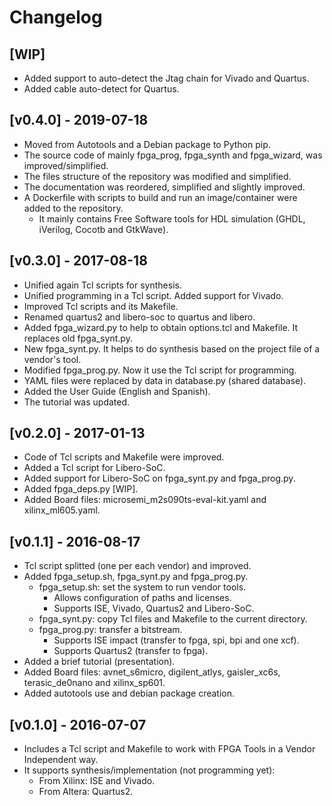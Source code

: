 # Changelog

## [WIP]
* Added support to auto-detect the Jtag chain for Vivado and Quartus.
* Added cable auto-detect for Quartus.

## [v0.4.0] - 2019-07-18
* Moved from Autotools and a Debian package to Python pip.
* The source code of mainly fpga_prog, fpga_synth and fpga_wizard, was improved/simplified.
* The files structure of the repository was modified and simplified.
* The documentation was reordered, simplified and slightly improved.
* A Dockerfile with scripts to build and run an image/container were added to the repository.
  * It mainly contains Free Software tools for HDL simulation (GHDL, iVerilog, Cocotb and GtkWave).

## [v0.3.0] - 2017-08-18
* Unified again Tcl scripts for synthesis.
* Unified programming in a Tcl script. Added support for Vivado.
* Improved Tcl scripts and its Makefile.
* Renamed quartus2 and libero-soc to quartus and libero.
* Added fpga_wizard.py to help to obtain options.tcl and Makefile. It replaces old fpga_synt.py.
* New fpga_synt.py. It helps to do synthesis based on the project file of a vendor's tool.
* Modified fpga_prog.py. Now it use the Tcl script for programming.
* YAML files were replaced by data in database.py (shared database).
* Added the User Guide (English and Spanish).
* The tutorial was updated.

## [v0.2.0] - 2017-01-13 
* Code of Tcl scripts and Makefile were improved.
* Added a Tcl script for Libero-SoC.
* Added support for Libero-SoC on fpga_synt.py and fpga_prog.py.
* Added fpga_deps.py [WIP].
* Added Board files: microsemi_m2s090ts-eval-kit.yaml and xilinx_ml605.yaml.

## [v0.1.1] - 2016-08-17
* Tcl script splitted (one per each vendor) and improved.
* Added fpga_setup.sh, fpga_synt.py and fpga_prog.py.
  * fpga_setup.sh: set the system to run vendor tools.
    * Allows configuration of paths and licenses.
    * Supports ISE, Vivado, Quartus2 and Libero-SoC.
  * fpga_synt.py: copy Tcl files and Makefile to the current directory.
  * fpga_prog.py: transfer a bitstream.
    * Supports ISE impact (transfer to fpga, spi, bpi and one xcf).
    * Supports Quartus2 (transfer to fpga).
* Added a brief tutorial (presentation).
* Added Board files: avnet_s6micro, digilent_atlys, gaisler_xc6s, terasic_de0nano and xilinx_sp601.
* Added autotools use and debian package creation.

## [v0.1.0] - 2016-07-07 
* Includes a Tcl script and Makefile to work with FPGA Tools in a Vendor Independent way.
* It supports synthesis/implementation (not programming yet):
  * From Xilinx: ISE and Vivado.
  * From Altera: Quartus2.
